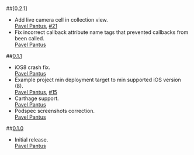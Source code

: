 ##[0.2.1]
* Add live camera cell in collection view.  
  [Pavel Pantus](https://github.com/pantuspavel),  [#21](https://github.com/pantuspavel/PPEventRegistryAPI/pull/21)
* Fix incorrect callback attribute name tags that prevented callbacks from been called.  
  [Pavel Pantus](https://github.com/pantuspavel)

##[0.1.1](https://github.com/pantuspavel/PPAssetsActionController/releases/tag/0.1.1)
* iOS8 crash fix.  
  [Pavel Pantus](https://github.com/pantuspavel)
* Example project min deployment target to min supported iOS version (8).  
  [Pavel Pantus](https://github.com/pantuspavel),  [#15](https://github.com/pantuspavel/PPEventRegistryAPI/pull/15)
* Carthage support.  
  [Pavel Pantus](https://github.com/pantuspavel)
* Podspec screenshots correction.  
  [Pavel Pantus](https://github.com/pantuspavel)

##[0.1.0](https://github.com/pantuspavel/PPAssetsActionController/releases/tag/0.1.0)
* Initial release.  
  [Pavel Pantus](https://github.com/pantuspavel)
